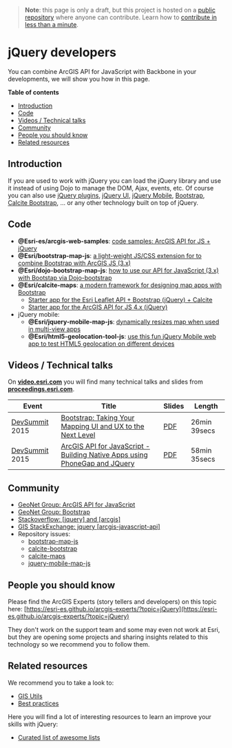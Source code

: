 > **Note**: this page is only a draft, but this project is hosted on a [public repository](https://github.com/hhkaos/awesome-arcgis) where anyone can contribute. Learn how to [contribute in less than a minute](https://github.com/hhkaos/awesome-arcgis/blob/master/CONTRIBUTING.md#contributions).

# jQuery developers
You can combine ArcGIS API for JavaScript with Backbone in your developments,
we will show you how in this page.

<!-- START doctoc generated TOC please keep comment here to allow auto update -->
<!-- DON'T EDIT THIS SECTION, INSTEAD RE-RUN doctoc TO UPDATE -->
**Table of contents**

- [Introduction](#introduction)
- [Code](#code)
- [Videos / Technical talks](#videos--technical-talks)
- [Community](#community)
- [People you should know](#people-you-should-know)
- [Related resources](#related-resources)

<!-- END doctoc generated TOC please keep comment here to allow auto update -->

## Introduction

If you are used to work with jQuery you can load the jQuery library and use it
instead of using Dojo to manage the DOM, Ajax, events, etc. Of course you can also use [jQuery plugins](https://plugins.jquery.com/), [jQuery UI](https://jqueryui.com/), [jQuery Mobile](https://jquerymobile.com/), [Bootstrap](http://getbootstrap.com/), [Calcite Bootstrap](https://github.com/Esri/calcite-bootstrap), ... or any other technology built on top of jQuery.

## Code
* **@Esri-es/arcgis-web-samples**: [code samples: ArcGIS API for JS + jQuery](https://esri-es.github.io/arcgis-web-samples/jquery/)
* **@Esri/bootstrap-map-js**: [a light-weight JS/CSS extension for to combine Bootstrap with ArcGIS JS (3.x) ](https://github.com/Esri/bootstrap-map-js)
* **@Esri/dojo-bootstrap-map-js**: [how to use our API for JavaScript (3.x) with Bootstap via Dojo-bootstrap](https://github.com/Esri/dojo-bootstrap-map-js)
* **@Esri/calcite-maps**: [a modern framework for designing map apps with Bootstrap](https://github.com/Esri/calcite-maps)
  * [Starter app for the Esri Leaflet API + Bootstrap (jQuery) + Calcite](http://esri.github.io/calcite-maps/samples/esri-leaflet/esri-leaflet.html)
  * [Starter app for the ArcGIS API for JS 4.x (jQuery)](http://esri.github.io/calcite-maps/samples/arcgis-4.x/arcgis-4.x-2d-3d-jQuery.html)
* jQuery mobile:
  * **@Esri/jquery-mobile-map-js**: [dynamically resizes map when used in multi-view apps](https://github.com/Esri/jquery-mobile-map-js)
  * **@Esri/html5-geolocation-tool-js**: [use this fun jQuery Mobile web app to test HTML5 geolocation on different devices](https://github.com/Esri/html5-geolocation-tool-js)




## Videos / Technical talks
On [**video.esri.com**](http://video.esri.com/search/web-appbuilder) you will find many technical talks and slides from [**proceedings.esri.com**](https://www.google.es/webhp?sourceid=chrome-instant&ion=1&espv=2&ie=UTF-8#q=site%3Aproceedings.esri.com%20leaflet).

|Event|Title|Slides|Length|
|---|---|---|---|
|[DevSummit](http://www.esri.com/events/devsummit) 2015|[Bootstrap: Taking Your Mapping UI and UX to the Next Level](http://video.esri.com/watch/4369/bootstrap-taking-your-mapping-ui-and-ux-to-the-next-level)|[PDF](http://proceedings.esri.com/library/userconf/devsummit15/papers/dev_int_154.pdf)|26min 39secs|
|[DevSummit](http://www.esri.com/events/devsummit) 2015|[ArcGIS API for JavaScript - Building Native Apps using PhoneGap and JQuery](http://www.esri.com/videos/watch?videoid=4293&channelid=LegacyVideo&isLegacy=true&title=arcgis-api-for-javascript---building-native-apps-using-phonegap-and-jquery)| [PDF](http://proceedings.esri.com/library/userconf/devsummit15/papers/dev_int_170.pdf)|58min 35secs

## Community
* [GeoNet Group: ArcGIS API for JavaScript](https://community.esri.com/community/developers/web-developers/arcgis-api-for-javascript)
* [GeoNet Group: Bootstrap](https://community.esri.com/groups/bootstrap)
* [Stackoverflow: [jquery] and [arcgis]](https://stackoverflow.com/search?q=%5Bjquery%5D+and+%5Barcgis%5D)
* [GIS StackExchange: jquery [arcgis-javascript-api] ](http://gis.stackexchange.com/search?tab=newest&q=jquery%20%5barcgis-javascript-api%5d)
* Repository issues:
  * [bootstrap-map-js](https://github.com/Esri/bootstrap-map-js/issues)
  * [calcite-bootstrap](https://github.com/Esri/calcite-bootstrap/issues)
  * [calcite-maps](https://github.com/Esri/calcite-maps/issues)
  * [jquery-mobile-map-js](https://github.com/Esri/jquery-mobile-map-js/issues)

## People you should know
Please find the ArcGIS Experts (story tellers and developers) on this topic here: [https://esri-es.github.io/arcgis-experts/?topic=jQuery](https://esri-es.github.io/arcgis-experts/?topic=jQuery)

They don't work on the support team and some may even not work at Esri,
but they are opening some projects and sharing insights related to this
technology so we recommend you to follow them.

## Related resources
We recommend you to take a look to:
* [GIS Utils](../../../gis/utils/README.md)
* [Best practices](../../best-practices/README.md)

Here you will find a lot of interesting resources to learn an improve your skills
with jQuery:
* [Curated list of awesome lists](https://github.com/sindresorhus/awesome)



